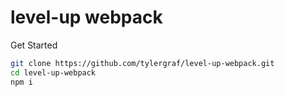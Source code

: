 # level-up webpack

Get Started
```bash
git clone https://github.com/tylergraf/level-up-webpack.git
cd level-up-webpack
npm i
```
